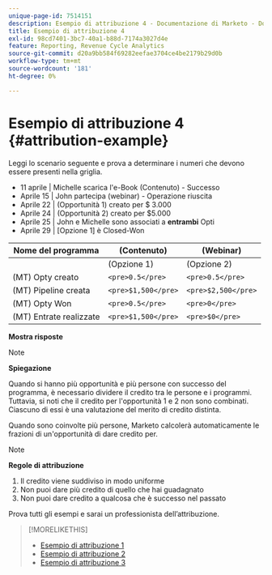 ```yaml
---
unique-page-id: 7514151
description: Esempio di attribuzione 4 - Documentazione di Marketo - Documentazione del prodotto
title: Esempio di attribuzione 4
exl-id: 98cd7401-3bc7-40a1-b88d-7174a3027d4e
feature: Reporting, Revenue Cycle Analytics
source-git-commit: d20a9bb584f69282eefae3704ce4be2179b29d0b
workflow-type: tm+mt
source-wordcount: '181'
ht-degree: 0%

---
```


# Esempio di attribuzione 4 {#attribution-example}

Leggi lo scenario seguente e prova a determinare i numeri che devono essere presenti nella griglia.

* 11 aprile | Michelle scarica l&#39;e-Book (Contenuto) - Successo
* Aprile 15 | John partecipa (webinar) - Operazione riuscita
* Aprile 22 | (Opportunità 1) creato per $ 3.000
* Aprile 24 | (Opportunità 2) creato per $5.000
* Aprile 25 | John e Michelle sono associati a **entrambi** Opti
* Aprile 29 | [Opzione 1] è Closed-Won

| Nome del programma | (Contenuto) | (Webinar) |
|---|---|---|
|   | (Opzione 1) | (Opzione 2) | (Opzione 1) | (Opzione 2) |
| (MT) Opty creato | `<pre>0.5</pre>` | `<pre>0.5</pre>` | `<pre>0.5</pre>` | `<pre>0.5</pre>` |
| (MT) Pipeline creata | `<pre>$1,500</pre>` | `<pre>$2,500</pre>` | `<pre>$1,500</pre>` | `<pre>$2,500</pre>` |
| (MT) Opty Won | `<pre>0.5</pre>` | `<pre>0</pre>` | `<pre>0.5</pre>` | `<pre>0</pre>` |
| (MT) Entrate realizzate | `<pre>$1,500</pre>` | `<pre>$0</pre>` | `<pre>$1,500</pre>` | `<pre>$0</pre>` |

**Mostra risposte**

>[!NOTE]
>
>**Spiegazione**
>
>Quando si hanno più opportunità e più persone con successo del programma, è necessario dividere il credito tra le persone e i programmi. Tuttavia, si noti che il credito per l&#39;opportunità 1 e 2 non sono combinati. Ciascuno di essi è una valutazione del merito di credito distinta.
>
>Quando sono coinvolte più persone, Marketo calcolerà automaticamente le frazioni di un&#39;opportunità di dare credito per.

>[!NOTE]
>
>**Regole di attribuzione**
>
>1. Il credito viene suddiviso in modo uniforme
>1. Non puoi dare più credito di quello che hai guadagnato
>1. Non puoi dare credito a qualcosa che è successo nel passato

Prova tutti gli esempi e sarai un professionista dell’attribuzione.

>[!MORELIKETHIS]
>
>* [Esempio di attribuzione 1](/help/marketo/product-docs/reporting/revenue-cycle-analytics/revenue-tools/attribution/attribution-example-1.md)
>* [Esempio di attribuzione 2](/help/marketo/product-docs/reporting/revenue-cycle-analytics/revenue-tools/attribution/attribution-example-2.md)
>* [Esempio di attribuzione 3](/help/marketo/product-docs/reporting/revenue-cycle-analytics/revenue-tools/attribution/attribution-example-3.md)
